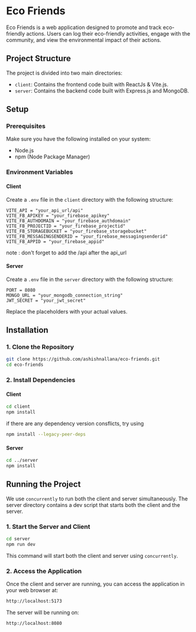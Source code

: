 # Eco Friends

Eco Friends is a web application designed to promote and track eco-friendly actions. Users can log their eco-friendly activities, engage with the community, and view the environmental impact of their actions.

## Project Structure

The project is divided into two main directories:
- `client`: Contains the frontend code built with ReactJs & Vite.js.
- `server`: Contains the backend code built with Express.js and MongoDB.

## Setup

### Prerequisites

Make sure you have the following installed on your system:
- Node.js
- npm (Node Package Manager)

### Environment Variables

#### Client

Create a `.env` file in the `client` directory with the following structure:

```
VITE_API = "your_api_url/api"
VITE_FB_APIKEY = "your_firebase_apikey"
VITE_FB_AUTHDOMAIN = "your_firebase_authdomain"
VITE_FB_PROJECTID = "your_firebase_projectid"
VITE_FB_STORAGEBUCKET = "your_firebase_storagebucket"
VITE_FB_MESSAGINGSENDERID = "your_firebase_messagingsenderid"
VITE_FB_APPID = "your_firebase_appid"
```
note : don't forget to add the /api after the api_url


#### Server

Create a `.env` file in the `server` directory with the following structure:

```
PORT = 8080
MONGO_URL = "your_mongodb_connection_string"
JWT_SECRET = "your_jwt_secret"
```

Replace the placeholders with your actual values.

## Installation

### 1. Clone the Repository

```bash
git clone https://github.com/ashishnallana/eco-friends.git
cd eco-friends
```
### 2. Install Dependencies
#### Client
```bash
cd client
npm install
```
if there are any dependency version consflicts, try using
```bash
npm install --legacy-peer-deps
```
#### Server
```bash
cd ../server
npm install
```

## Running the Project
We use `concurrently` to run both the client and server simultaneously. The server directory contains a dev script that starts both the client and the server.
### 1. Start the Server and Client
```bash
cd server
npm run dev
```
This command will start both the client and server using `concurrently`.

### 2. Access the Application
Once the client and server are running, you can access the application in your web browser at:
```bash
http://localhost:5173
```
The server will be running on:
```bash
http://localhost:8080
```
